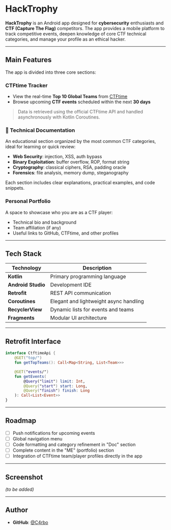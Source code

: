 # HackTrophy

**HackTrophy** is an Android app designed for **cybersecurity** enthusiasts and **CTF (Capture The Flag)** competitors.
The app provides a mobile platform to track competitive events, deepen knowledge of core CTF technical categories, and manage your profile as an ethical hacker.

---

## Main Features

The app is divided into three core sections:

### CTFtime Tracker

* View the real-time **Top 10 Global Teams** from [CTFtime](https://ctftime.org)
* Browse upcoming **CTF events** scheduled within the next **30 days**

> Data is retrieved using the official CTFtime API and handled asynchronously with Kotlin Coroutines.

### 📘 Technical Documentation

An educational section organized by the most common CTF categories, ideal for learning or quick review:

* **Web Security**: injection, XSS, auth bypass
* **Binary Exploitation**: buffer overflow, ROP, format string
* **Cryptography**: classical ciphers, RSA, padding oracle
* **Forensics**: file analysis, memory dump, steganography

Each section includes clear explanations, practical examples, and code snippets.

### Personal Portfolio

A space to showcase who you are as a CTF player:

* Technical bio and background
* Team affiliation (if any)
* Useful links to GitHub, CTFtime, and other profiles

---

## Tech Stack

| Technology         | Description                            |
| ------------------ | -------------------------------------- |
| **Kotlin**         | Primary programming language           |
| **Android Studio** | Development IDE                        |
| **Retrofit**       | REST API communication                 |
| **Coroutines**     | Elegant and lightweight async handling |
| **RecyclerView**   | Dynamic lists for events and teams     |
| **Fragments**      | Modular UI architecture                |

---

## Retrofit Interface

```kotlin
interface CtftimeApi {
    @GET("top/")
    fun getTopTeams(): Call<Map<String, List<Team>>>

    @GET("events/")
    fun getEvents(
        @Query("limit") limit: Int,
        @Query("start") start: Long,
        @Query("finish") finish: Long
    ): Call<List<Event>>
}
```

---

## Roadmap

* [ ] Push notifications for upcoming events
* [ ] Global navigation menu
* [ ] Code formatting and category refinement in "Doc" section
* [ ] Complete content in the "ME" (portfolio) section
* [ ] Integration of CTFtime team/player profiles directly in the app

---

## Screenshot

*(to be added)*

---

## Author

* **GitHub**: [@C4rbo](https://github.com/C4rbo)
